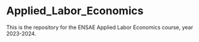 # Applied_Labor_Economics
This is the repository for the ENSAE Applied Labor Economics course, year 2023-2024.
